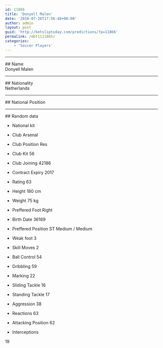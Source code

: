 ```yaml
---
id: 11866
title: 'Donyell Malen'
date: '2010-07-26T17:56:40+00:00'
author: admin
layout: post
guid: 'http://betsliptoday.com/predictions/?p=11866'
permalink: /mbt1111865/
categories:
    - 'Soccer Players'
---
```


- - - - - -

\## Name  
 Donyell Malen

- - - - - -

\## Nationality  
 Netherlands

- - - - - -

\## National Position

- - - - - -

\## Random data

- National kit
- Club
 Arsenal

- Club Position
 Res

- Club Kit
 56

- Club Joining
 42186

- Contract Expiry
 2017

- Rating
 63

- Height
 180 cm

- Weight
 75 kg

- Preffered Foot
 Right

- Birth Date
 36169

- Preffered Position
 ST Medium / Medium

- Weak foot
 3

- Skill Moves
 2

- Ball Control
 54

- Dribbling
 59

- Marking
 22

- Sliding Tackle
 16

- Standing Tackle
 17

- Aggression
 38

- Reactions
 63

- Attacking Position
 62

- Interceptions

 19